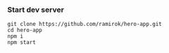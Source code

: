 ### Start dev server

    git clone https://github.com/ramirok/hero-app.git
    cd hero-app
    npm i
    npm start
